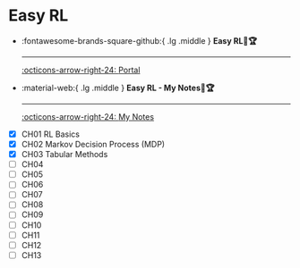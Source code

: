 # Easy RL

<div class="grid cards" markdown>

-   :fontawesome-brands-square-github:{ .lg .middle } __Easy RL🎯🏆__ 

    ---

    [:octicons-arrow-right-24: <a href="https://datawhalechina.github.io/easy-rl/#/" target="_blank"> Portal </a>](#)

-   :material-web:{ .lg .middle } __Easy RL - My Notes🎯🏆__ 

    ---

    [:octicons-arrow-right-24: <a href="https://shuaiwen-cui.github.io/easy-rl/" target="_blank"> My Notes </a>](#)

</div>

- [x] CH01 RL Basics
- [x] CH02 Markov Decision Process (MDP)
- [x] CH03 Tabular Methods
- [ ] CH04
- [ ] CH05
- [ ] CH06
- [ ] CH07
- [ ] CH08
- [ ] CH09
- [ ] CH10
- [ ] CH11
- [ ] CH12
- [ ] CH13